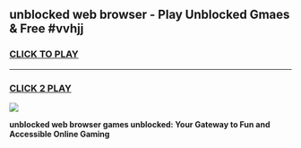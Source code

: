 
## unblocked web browser - Play Unblocked Gmaes & Free #vvhjj
<h3>
<a href="https://news.freeplayer.one?title=unblocked_web_browser&ref=03M">CLICK TO PLAY</a></h3>
<hr>

<h3>
<a href="https://news.freeplayer.one?title=unblocked_web_browser&ref=03M">CLICK 2 PLAY</a>
  
</h3>

<a href="https://news.freeplayer.one?title=unblocked_web_browser&ref=03M"><img src="https://clearcache.store/games.png"></a>


**unblocked web browser games unblocked: Your Gateway to Fun and Accessible Online Gaming**
